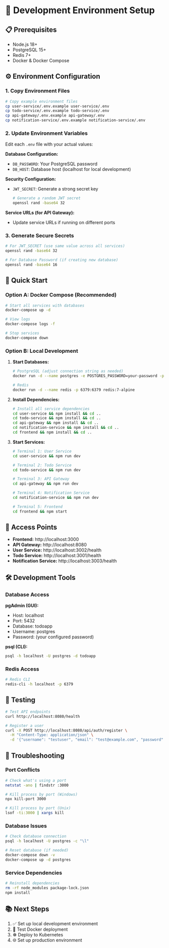# 🔧 Development Environment Setup

## 📋 Prerequisites

- Node.js 18+
- PostgreSQL 15+
- Redis 7+
- Docker & Docker Compose

## ⚙️ Environment Configuration

### 1. Copy Environment Files

```bash
# Copy example environment files
cp user-service/.env.example user-service/.env
cp todo-service/.env.example todo-service/.env
cp api-gateway/.env.example api-gateway/.env
cp notification-service/.env.example notification-service/.env
```

### 2. Update Environment Variables

Edit each `.env` file with your actual values:

**Database Configuration:**

- `DB_PASSWORD`: Your PostgreSQL password
- `DB_HOST`: Database host (localhost for local development)

**Security Configuration:**

- `JWT_SECRET`: Generate a strong secret key
  ```bash
  # Generate a random JWT secret
  openssl rand -base64 32
  ```

**Service URLs (for API Gateway):**

- Update service URLs if running on different ports

### 3. Generate Secure Secrets

```bash
# For JWT_SECRET (use same value across all services)
openssl rand -base64 32

# For Database Password (if creating new database)
openssl rand -base64 16
```

## 🚀 Quick Start

### Option A: Docker Compose (Recommended)

```bash
# Start all services with databases
docker-compose up -d

# View logs
docker-compose logs -f

# Stop services
docker-compose down
```

### Option B: Local Development

1. **Start Databases:**

   ```bash
   # PostgreSQL (adjust connection string as needed)
   docker run -d --name postgres -e POSTGRES_PASSWORD=your-password -p 5432:5432 postgres:15-alpine

   # Redis
   docker run -d --name redis -p 6379:6379 redis:7-alpine
   ```

2. **Install Dependencies:**

   ```bash
   # Install all service dependencies
   cd user-service && npm install && cd ..
   cd todo-service && npm install && cd ..
   cd api-gateway && npm install && cd ..
   cd notification-service && npm install && cd ..
   cd frontend && npm install && cd ..
   ```

3. **Start Services:**

   ```bash
   # Terminal 1: User Service
   cd user-service && npm run dev

   # Terminal 2: Todo Service
   cd todo-service && npm run dev

   # Terminal 3: API Gateway
   cd api-gateway && npm run dev

   # Terminal 4: Notification Service
   cd notification-service && npm run dev

   # Terminal 5: Frontend
   cd frontend && npm start
   ```

## 🔗 Access Points

- **Frontend:** http://localhost:3000
- **API Gateway:** http://localhost:8080
- **User Service:** http://localhost:3002/health
- **Todo Service:** http://localhost:3001/health
- **Notification Service:** http://localhost:3003/health

## 🛠️ Development Tools

### Database Access

**pgAdmin (GUI):**

- Host: localhost
- Port: 5432
- Database: todoapp
- Username: postgres
- Password: (your configured password)

**psql (CLI):**

```bash
psql -h localhost -U postgres -d todoapp
```

### Redis Access

```bash
# Redis CLI
redis-cli -h localhost -p 6379
```

## 🧪 Testing

```bash
# Test API endpoints
curl http://localhost:8080/health

# Register a user
curl -X POST http://localhost:8080/api/auth/register \
  -H "Content-Type: application/json" \
  -d '{"username": "testuser", "email": "test@example.com", "password": "password123"}'
```

## 🚨 Troubleshooting

### Port Conflicts

```bash
# Check what's using a port
netstat -ano | findstr :3000

# Kill process by port (Windows)
npx kill-port 3000

# Kill process by port (Unix)
lsof -ti:3000 | xargs kill
```

### Database Issues

```bash
# Check database connection
psql -h localhost -U postgres -c "\l"

# Reset database (if needed)
docker-compose down -v
docker-compose up -d postgres
```

### Service Dependencies

```bash
# Reinstall dependencies
rm -rf node_modules package-lock.json
npm install
```

## 📚 Next Steps

1. ✅ Set up local development environment
2. 🐳 Test Docker deployment
3. ☸️ Deploy to Kubernetes
4. 🌐 Set up production environment
